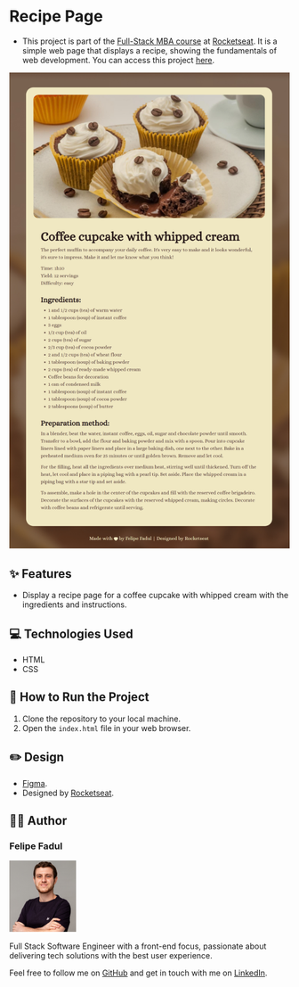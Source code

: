 # Recipe Page

- This project is part of the [Full-Stack MBA course](../../) at [Rocketseat](https://www.rocketseat.com.br/). It is a simple web page that displays a recipe, showing the fundamentals of web development. You can access this project [here](https://felipefadul.github.io/fullstack-mba-rocketseat/01-web-development-fundamentals/001-recipe-page).

![Preview of the recipe page for a coffee cupcake with whipped cream](assets/readme/recipe-page-preview.png)

## ✨ Features

- Display a recipe page for a coffee cupcake with whipped cream with the ingredients and instructions.

## 💻 Technologies Used

- HTML
- CSS

## 📝 How to Run the Project

1. Clone the repository to your local machine.
2. Open the `index.html` file in your web browser.

## ✏️ Design

- [Figma](https://www.figma.com/community/file/1360315130061454535).
- Designed by [Rocketseat](https://www.rocketseat.com.br/).

## 👨‍💻 Author

### Felipe Fadul

<img src="../../assets/readme/profile-picture.jpg" alt="Felipe Fadul's profile" width="120" />

Full Stack Software Engineer with a front-end focus, passionate about delivering tech solutions with the best user experience.

Feel free to follow me on [GitHub](https://github.com/felipefadul) and get in touch with me on [LinkedIn](https://www.linkedin.com/in/felipefadul/).

